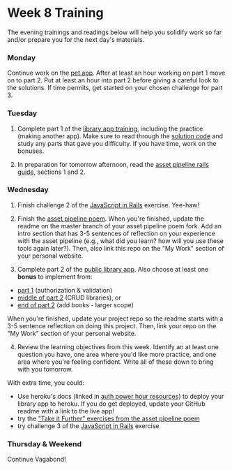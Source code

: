 # Week 8 Training

The evening trainings and readings below will help you solidify work so far and/or prepare you for the next day's materials.

### Monday

Continue work on the [pet app](https://github.com/sf-wdi-31/rails-pet-lab). After at least an hour working on part 1 move on to part 2. Put at least an hour into part 2 before giving a careful look to the solutions. If time permits, get started on your chosen challenge for part 3.

### Tuesday

1. Complete part 1 of the [library app training](https://github.com/sf-wdi-31/public-library-app/blob/master/1_users_and_auth.md), including the practice (making another app). Make sure to read through the [solution code](https://github.com/sf-wdi-31/public-library-app/tree/solution_1_users_and_auth/lib_app) and study any parts that gave you difficulty. If you have time, work on the bonuses.

2. In preparation for tomorrow afternoon, read the [asset pipeline rails guide](http://guides.rubyonrails.org/asset_pipeline.html), sections 1 and 2.


### Wednesday

1. Finish challenge 2 of the [JavaScript in Rails](https://github.com/sf-wdi-31/js-in-rails) exercise. Yee-haw!

2. Finish the [asset pipeline poem](https://github.com/sf-wdi-31/rails-asset-pipeline-poem).  When you're finished, update the readme on the master branch of your asset pipeline poem fork. Add an intro section that has 3-5 sentences of reflection on your experience with the asset pipeline (e.g., what did you learn? how will you use these tools again later?).  Then, also link this repo on the "My Work" section of your personal website. 

3. Complete part 2 of the [public library app](https://github.com/sf-wdi-31/public-library-app).  Also choose at least one **bonus** to implement from:
  - [part 1](https://github.com/sf-wdi-31/public-library-app/blob/master/1_users_and_auth.md#bonus) (authorization & validation)
  - [middle of part 2](https://github.com/sf-wdi-31/public-library-app/blob/master/2_library_users.md#cruding-libraries) (CRUD libraries), or  
  - [end of part 2](https://github.com/sf-wdi-31/public-library-app/blob/master/2_library_users.md#bonuses) (add books - larger scope)
  
  When you're finished, update your project repo so the readme starts with a 3-5 sentence reflection on doing this project.  Then, link your repo on the "My Work" section of your personal website. 
  
4. Review the learning objectives from this week. Identify an at least one question you have, one area where you'd like more practice, and one area where you're feeling confident.  Write all of these down to bring with you tomorrow. 

With extra time, you could:
 - Use heroku's docs (linked in [auth power hour resources](https://github.com/sf-wdi-31/pwr-hr-auth#resources)) to deploy your library app to heroku. If you do get deployed, update your GitHub readme with a link to the live app! 
 - try the ["Take it Further" exercises from the asset pipeline poem](https://github.com/sf-wdi-31/rails-asset-pipeline/blob/master/exercises.md)
 - try challenge 3 of the [JavaScript in Rails](https://github.com/sf-wdi-31/js-in-rails) exercise
 

### Thursday & Weekend 

Continue Vagabond!

